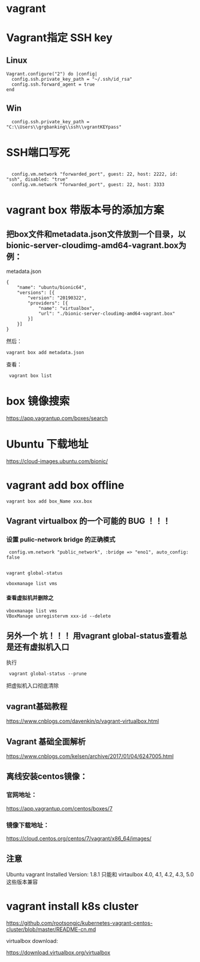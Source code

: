 # vagrant


# Vagrant指定 SSH key

## Linux

```
Vagrant.configure("2") do |config|
  config.ssh.private_key_path = "~/.ssh/id_rsa"
  config.ssh.forward_agent = true
end

```
## Win

```
  config.ssh.private_key_path = "C:\\Users\\grgbanking\\ssh\\vgrantKEYpass"
```


#  SSH端口写死

```

  config.vm.network "forwarded_port", guest: 22, host: 2222, id: "ssh", disabled: "true"
  config.vm.network "forwarded_port", guest: 22, host: 3333
```


# vagrant box 带版本号的添加方案

## 把box文件和metadata.json文件放到一个目录，以bionic-server-cloudimg-amd64-vagrant.box为例：

metadata.json
```
{
    "name": "ubuntu/bionic64",
    "versions": [{
        "version": "20190322",
        "providers": [{
            "name": "virtualbox",
            "url": "./bionic-server-cloudimg-amd64-vagrant.box"
        }]
    }]
}

```

然后：

```
vagrant box add metadata.json
```

查看：

```
 vagrant box list

```


# box 镜像搜索

https://app.vagrantup.com/boxes/search



# Ubuntu 下载地址  

https://cloud-images.ubuntu.com/bionic/


# vagrant add box offline
```
vagrant box add box_Name xxx.box
```


##  Vagrant virtualbox 的一个可能的 BUG ！！！ 

###  设置 pulic-network bridge 的正确模式

```
 config.vm.network "public_network", :bridge => "eno1", auto_config: false
 
```


```
vagrant global-status

vboxmanage list vms

```

#### 查看虚拟机并删除之
```
vboxmanage list vms
VBoxManage unregistervm xxx-id --delete
```

## 另外一个 坑！！！   用vagrant global-status查看总是还有虚拟机入口

执行
```
 vagrant global-status --prune
```
把虚拟机入口彻底清除


## vagrant基础教程

https://www.cnblogs.com/davenkin/p/vagrant-virtualbox.html   



##  Vagrant 基础全面解析

https://www.cnblogs.com/kelsen/archive/2017/01/04/6247005.html    


##  离线安装centos镜像：


###  官网地址：     

https://app.vagrantup.com/centos/boxes/7    



###  镜像下载地址：         
https://cloud.centos.org/centos/7/vagrant/x86_64/images/     



##  注意

Ubuntu vagrant Installed Version: 1.8.1  只能和 virtaulbox 4.0, 4.1, 4.2, 4.3, 5.0 这些版本兼容   



# vagrant install k8s cluster

https://github.com/rootsongjc/kubernetes-vagrant-centos-cluster/blob/master/README-cn.md    




virtualbox download:

https://download.virtualbox.org/virtualbox   


